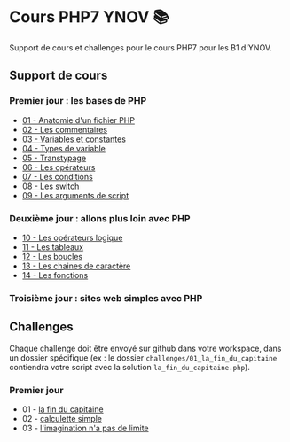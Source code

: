 # Cours PHP7 YNOV 📚

Support de cours et challenges pour le cours PHP7 pour les B1 d'YNOV.

## Support de cours

### Premier jour : les bases de PHP

* [01 - Anatomie d'un fichier PHP](./cours/01_hello_world.php)
* [02 - Les commentaires](./cours/02_commentaires.php)
* [03 - Variables et constantes](./cours/03_variables_instanciation.php)
* [04 - Types de variable](./cours/04_variables_types.php)
* [05 - Transtypage](./cours/05_transtypage.php)
* [06 - Les opérateurs](./cours/06_operateurs.php)
* [07 - Les conditions](./cours/07_conditions_if_else_elseif.php)
* [08 - Les switch](./cours/08_conditions_switch.php)
* [09 - Les arguments de script](./cours/09_arguments_de_script.php)

### Deuxième jour : allons plus loin avec PHP

* [10 - Les opérateurs logique](./cours/10_operateurs_logiques.php)
* [11 - Les tableaux](./cours/11_tableaux.php)
* [12 - Les boucles](./cours/12_boucles.php)
* [13 - Les chaines de caractère](./cours/13_chaines_de_caracteres.php)
* [14 - Les fonctions](./cours/14_fonctions.php)

### Troisième jour : sites web simples avec PHP

## Challenges

Chaque challenge doit être envoyé sur github dans votre workspace, dans un dossier spécifique (ex : le dossier `challenges/01_la_fin_du_capitaine` contiendra votre script avec la solution `la_fin_du_capitaine.php`).

### Premier jour

* 01 - [la fin du capitaine](./challenges/01_la_fin_du_capitaine/objectif.md)
* 02 - [calculette simple](./challenges/02_calculette_simple/objectif.md)
* 03 - [l'imagination n'a pas de limite](./challenges/03_imagination/objectif.md)

